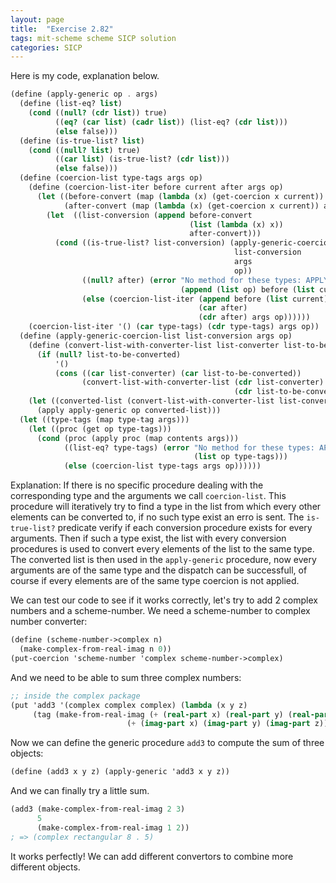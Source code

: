 ```yaml
---
layout: page
title:  "Exercise 2.82"
tags: mit-scheme scheme SICP solution
categories: SICP
---
```

Here is my code, explanation below.
```scheme
(define (apply-generic op . args)
  (define (list-eq? list)
    (cond ((null? (cdr list)) true)
          ((eq? (car list) (cadr list)) (list-eq? (cdr list)))
          (else false)))
  (define (is-true-list? list)
    (cond ((null? list) true)
          ((car list) (is-true-list? (cdr list)))
          (else false)))
  (define (coercion-list type-tags args op)
    (define (coercion-list-iter before current after args op)
      (let ((before-convert (map (lambda (x) (get-coercion x current)) before))
            (after-convert (map (lambda (x) (get-coercion x current)) after)))
        (let  ((list-conversion (append before-convert
                                        (list (lambda (x) x))
                                        after-convert)))
          (cond ((is-true-list? list-conversion) (apply-generic-coercion-list
                                                  list-conversion
                                                  args
                                                  op))
                ((null? after) (error "No method for these types: APPLY-GENERIC"
                                      (append (list op) before (list current))))
                (else (coercion-list-iter (append before (list current))
                                          (car after)
                                          (cdr after) args op))))))
    (coercion-list-iter '() (car type-tags) (cdr type-tags) args op))
  (define (apply-generic-coercion-list list-conversion args op)
    (define (convert-list-with-converter-list list-converter list-to-be-converted)
      (if (null? list-to-be-converted)
          '()
          (cons ((car list-converter) (car list-to-be-converted))
                (convert-list-with-converter-list (cdr list-converter)
                                                  (cdr list-to-be-converted)))))
    (let ((converted-list (convert-list-with-converter-list list-conversion args)))
      (apply apply-generic op converted-list)))
  (let ((type-tags (map type-tag args)))
    (let ((proc (get op type-tags)))
      (cond (proc (apply proc (map contents args)))
            ((list-eq? type-tags) (error "No method for these types: APPLY-GENERIC"
                                         (list op type-tags)))
            (else (coercion-list type-tags args op))))))
```
Explanation: If there is no specific procedure dealing with the corresponding type and the arguments we call `coercion-list`. This procedure will iteratively try to find a type in the list from which every other elements can be converted to, if no such type exist an erro is sent. The `is-true-list?` predicate verify if each conversion procedure exists for every arguments. Then if such a type exist, the list with every conversion procedures is used to convert every elements of the list to the same type. The converted list is then used in the `apply-generic` procedure, now every arguments are of the same type and the dispatch can be successfull, of course if every elements are of the same type coercion is not applied.

We can test our code to see if it works correctly, let's try to add 2 complex numbers and a scheme-number. We need a scheme-number to complex number converter:
```scheme
(define (scheme-number->complex n)
  (make-complex-from-real-imag n 0))
(put-coercion 'scheme-number 'complex scheme-number->complex)
```
And we need to be able to sum three complex numbers:
```scheme
;; inside the complex package
(put 'add3 '(complex complex complex) (lambda (x y z)
     (tag (make-from-real-imag (+ (real-part x) (real-part y) (real-part z))
                          (+ (imag-part x) (imag-part y) (imag-part z))))))
```
Now we can define the generic procedure `add3` to compute the sum of three objects:
```scheme
(define (add3 x y z) (apply-generic 'add3 x y z))
```
And we can finally try a little sum.
```scheme
(add3 (make-complex-from-real-imag 2 3)
      5
      (make-complex-from-real-imag 1 2))
; => (complex rectangular 8 . 5)
```
It works perfectly! We can add different convertors to combine more different objects.
